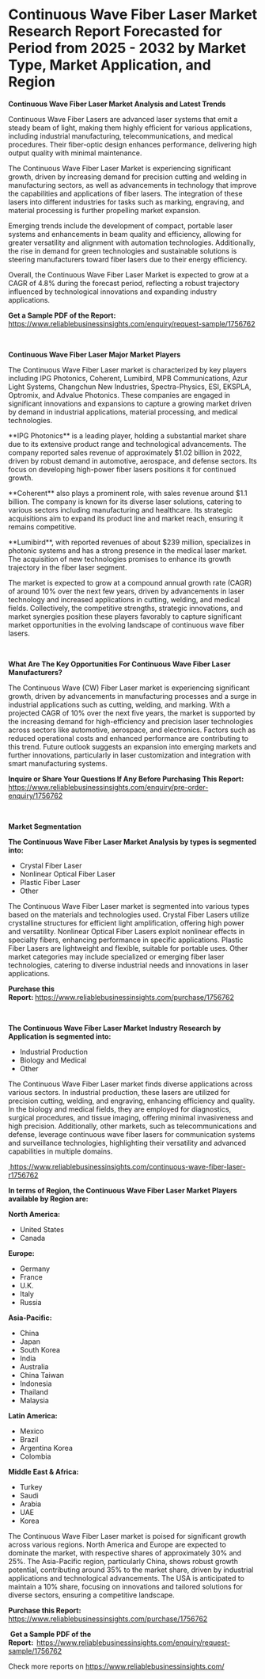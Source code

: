<p><h1>Continuous Wave Fiber Laser Market Research Report Forecasted for Period from 2025 -  2032 by Market Type, Market Application, and Region</h1></p><p><strong>Continuous Wave Fiber Laser Market Analysis and Latest Trends</strong></p>
<p><p>Continuous Wave Fiber Lasers are advanced laser systems that emit a steady beam of light, making them highly efficient for various applications, including industrial manufacturing, telecommunications, and medical procedures. Their fiber-optic design enhances performance, delivering high output quality with minimal maintenance.</p><p>The Continuous Wave Fiber Laser Market is experiencing significant growth, driven by increasing demand for precision cutting and welding in manufacturing sectors, as well as advancements in technology that improve the capabilities and applications of fiber lasers. The integration of these lasers into different industries for tasks such as marking, engraving, and material processing is further propelling market expansion.</p><p>Emerging trends include the development of compact, portable laser systems and enhancements in beam quality and efficiency, allowing for greater versatility and alignment with automation technologies. Additionally, the rise in demand for green technologies and sustainable solutions is steering manufacturers toward fiber lasers due to their energy efficiency.</p><p>Overall, the Continuous Wave Fiber Laser Market is expected to grow at a CAGR of 4.8% during the forecast period, reflecting a robust trajectory influenced by technological innovations and expanding industry applications.</p></p>
<p><strong>Get a Sample PDF of the Report:&nbsp;</strong> <a href="https://www.reliablebusinessinsights.com/enquiry/request-sample/1756762?utm_campaign=2190&utm_medium=2&utm_source=Github&utm_content=ia&utm_term=06042025&utm_id=continuous-wave-fiber-laser">https://www.reliablebusinessinsights.com/enquiry/request-sample/1756762</a></p>
<p>&nbsp;</p>
<p><strong>Continuous Wave Fiber Laser Major Market Players</strong></p>
<p><p>The Continuous Wave Fiber Laser market is characterized by key players including IPG Photonics, Coherent, Lumibird, MPB Communications, Azur Light Systems, Changchun New Industries, Spectra-Physics, ESI, EKSPLA, Optromix, and Advalue Photonics. These companies are engaged in significant innovations and expansions to capture a growing market driven by demand in industrial applications, material processing, and medical technologies.</p><p>**IPG Photonics** is a leading player, holding a substantial market share due to its extensive product range and technological advancements. The company reported sales revenue of approximately $1.02 billion in 2022, driven by robust demand in automotive, aerospace, and defense sectors. Its focus on developing high-power fiber lasers positions it for continued growth.</p><p>**Coherent** also plays a prominent role, with sales revenue around $1.1 billion. The company is known for its diverse laser solutions, catering to various sectors including manufacturing and healthcare. Its strategic acquisitions aim to expand its product line and market reach, ensuring it remains competitive.</p><p>**Lumibird**, with reported revenues of about $239 million, specializes in photonic systems and has a strong presence in the medical laser market. The acquisition of new technologies promises to enhance its growth trajectory in the fiber laser segment.</p><p>The market is expected to grow at a compound annual growth rate (CAGR) of around 10% over the next few years, driven by advancements in laser technology and increased applications in cutting, welding, and medical fields. Collectively, the competitive strengths, strategic innovations, and market synergies position these players favorably to capture significant market opportunities in the evolving landscape of continuous wave fiber lasers.</p></p>
<p>&nbsp;</p>
<p><strong>What Are The Key Opportunities For Continuous Wave Fiber Laser Manufacturers?</strong></p>
<p><p>The Continuous Wave (CW) Fiber Laser market is experiencing significant growth, driven by advancements in manufacturing processes and a surge in industrial applications such as cutting, welding, and marking. With a projected CAGR of 10% over the next five years, the market is supported by the increasing demand for high-efficiency and precision laser technologies across sectors like automotive, aerospace, and electronics. Factors such as reduced operational costs and enhanced performance are contributing to this trend. Future outlook suggests an expansion into emerging markets and further innovations, particularly in laser customization and integration with smart manufacturing systems.</p></p>
<p><strong>Inquire or Share Your Questions If Any Before Purchasing This Report:</strong> <a href="https://www.reliablebusinessinsights.com/enquiry/pre-order-enquiry/1756762?utm_campaign=2190&utm_medium=2&utm_source=Github&utm_content=ia&utm_term=06042025&utm_id=continuous-wave-fiber-laser">https://www.reliablebusinessinsights.com/enquiry/pre-order-enquiry/1756762</a></p>
<p>&nbsp;</p>
<p><strong>Market Segmentation</strong></p>
<p><strong>The Continuous Wave Fiber Laser Market Analysis by types is segmented into:</strong></p>
<p><ul><li>Crystal Fiber Laser</li><li>Nonlinear Optical Fiber Laser</li><li>Plastic Fiber Laser</li><li>Other</li></ul></p>
<p><p>The Continuous Wave Fiber Laser market is segmented into various types based on the materials and technologies used. Crystal Fiber Lasers utilize crystalline structures for efficient light amplification, offering high power and versatility. Nonlinear Optical Fiber Lasers exploit nonlinear effects in specialty fibers, enhancing performance in specific applications. Plastic Fiber Lasers are lightweight and flexible, suitable for portable uses. Other market categories may include specialized or emerging fiber laser technologies, catering to diverse industrial needs and innovations in laser applications.</p></p>
<p><strong>Purchase this Report:&nbsp;</strong><a href="https://www.reliablebusinessinsights.com/purchase/1756762?utm_campaign=2190&utm_medium=2&utm_source=Github&utm_content=ia&utm_term=06042025&utm_id=continuous-wave-fiber-laser">https://www.reliablebusinessinsights.com/purchase/1756762</a></p>
<p>&nbsp;</p>
<p><strong>The Continuous Wave Fiber Laser Market Industry Research by Application is segmented into:</strong></p>
<p><ul><li>Industrial Production</li><li>Biology and Medical</li><li>Other</li></ul></p>
<p><p>The Continuous Wave Fiber Laser market finds diverse applications across various sectors. In industrial production, these lasers are utilized for precision cutting, welding, and engraving, enhancing efficiency and quality. In the biology and medical fields, they are employed for diagnostics, surgical procedures, and tissue imaging, offering minimal invasiveness and high precision. Additionally, other markets, such as telecommunications and defense, leverage continuous wave fiber lasers for communication systems and surveillance technologies, highlighting their versatility and advanced capabilities in multiple domains.</p></p>
<p><a href="https://www.reliablebusinessinsights.com/continuous-wave-fiber-laser-r1756762?utm_campaign=2190&utm_medium=2&utm_source=Github&utm_content=ia&utm_term=06042025&utm_id=continuous-wave-fiber-laser">&nbsp;https://www.reliablebusinessinsights.com/continuous-wave-fiber-laser-r1756762</a></p>
<p><strong>In terms of Region, the Continuous Wave Fiber Laser Market Players available by Region are:</strong></p>
<p>
    <p> <strong> North America: </strong>
        <ul>
            <li>United States</li>
            <li>Canada</li>
        </ul>
        </p> 
    <p> <strong> Europe: </strong>
        <ul>
            <li>Germany</li>
            <li>France</li>
            <li>U.K.</li>
            <li>Italy</li>
            <li>Russia</li>
        </ul>
        </p> 
    <p> <strong> Asia-Pacific: </strong>
        <ul>
            <li>China</li>
            <li>Japan</li>
            <li>South Korea</li>
            <li>India</li>
            <li>Australia</li>
            <li>China Taiwan</li>
            <li>Indonesia</li>
            <li>Thailand</li>
            <li>Malaysia</li>
        </ul>
        </p> 
    <p> <strong> Latin America: </strong>
        <ul>
            <li>Mexico</li>
            <li>Brazil</li>
            <li>Argentina Korea</li>
            <li>Colombia</li>
        </ul>
        </p> 
    <p> <strong> Middle East & Africa: </strong>
        <ul>
            <li>Turkey</li>
            <li>Saudi</li>
            <li>Arabia</li>
            <li>UAE</li>
            <li>Korea</li>
        </ul>
    </p>
    </p>
<p><p>The Continuous Wave Fiber Laser market is poised for significant growth across various regions. North America and Europe are expected to dominate the market, with respective shares of approximately 30% and 25%. The Asia-Pacific region, particularly China, shows robust growth potential, contributing around 35% to the market share, driven by industrial applications and technological advancements. The USA is anticipated to maintain a 10% share, focusing on innovations and tailored solutions for diverse sectors, ensuring a competitive landscape.</p></p>
<p><strong>Purchase this Report: </strong><a href="https://www.reliablebusinessinsights.com/purchase/1756762?utm_campaign=2190&utm_medium=2&utm_source=Github&utm_content=ia&utm_term=06042025&utm_id=continuous-wave-fiber-laser">https://www.reliablebusinessinsights.com/purchase/1756762</a></p>
<p>&nbsp;<strong>Get a Sample PDF of the Report:&nbsp;&nbsp;</strong><a href="https://www.reliablebusinessinsights.com/enquiry/request-sample/1756762?utm_campaign=2190&utm_medium=2&utm_source=Github&utm_content=ia&utm_term=06042025&utm_id=continuous-wave-fiber-laser">https://www.reliablebusinessinsights.com/enquiry/request-sample/1756762</a></p>
<p><strong></strong></p>
<p>Check more reports on <a href="https://www.reliablebusinessinsights.com/?utm_campaign=2190&utm_medium=2&utm_source=Github&utm_content=ia&utm_term=06042025&utm_id=continuous-wave-fiber-laser">https://www.reliablebusinessinsights.com/</a></p>